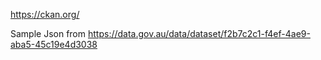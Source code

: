 

https://ckan.org/

Sample Json from https://data.gov.au/data/dataset/f2b7c2c1-f4ef-4ae9-aba5-45c19e4d3038 
